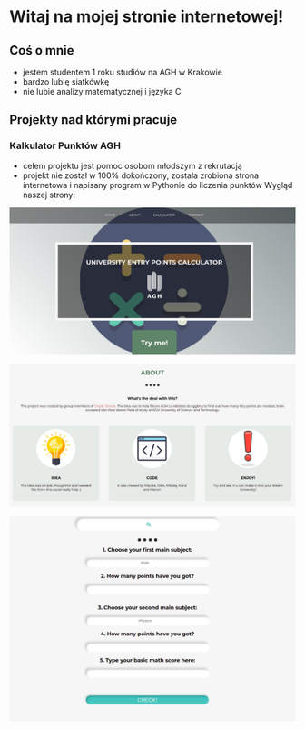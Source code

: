 
# Witaj na mojej stronie internetowej!

## Coś o mnie
- jestem studentem 1 roku studiów na AGH w Krakowie
- bardzo lubię siatkówkę
- nie lubie analizy matematycznej i języka C

## Projekty nad którymi pracuje

### Kalkulator Punktów AGH 
 - celem projektu jest pomoc osobom młodszym z rekrutacją
 - projekt nie został w 100% dokończony, została zrobiona strona internetowa i napisany program w Pythonie do liczenia punktów
 Wygląd naszej strony:
  
![1](4.png)

![2](5.png)

![3](6.png)


